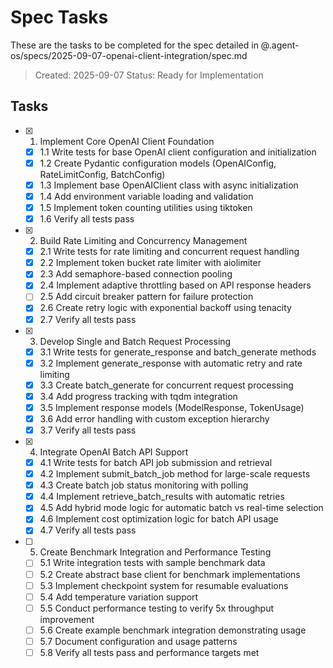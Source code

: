 # Spec Tasks

These are the tasks to be completed for the spec detailed in @.agent-os/specs/2025-09-07-openai-client-integration/spec.md

> Created: 2025-09-07
> Status: Ready for Implementation

## Tasks

- [x] 1. Implement Core OpenAI Client Foundation
  - [x] 1.1 Write tests for base OpenAI client configuration and initialization
  - [x] 1.2 Create Pydantic configuration models (OpenAIConfig, RateLimitConfig, BatchConfig)
  - [x] 1.3 Implement base OpenAIClient class with async initialization
  - [x] 1.4 Add environment variable loading and validation
  - [x] 1.5 Implement token counting utilities using tiktoken
  - [x] 1.6 Verify all tests pass

- [x] 2. Build Rate Limiting and Concurrency Management
  - [x] 2.1 Write tests for rate limiting and concurrent request handling
  - [x] 2.2 Implement token bucket rate limiter with aiolimiter
  - [x] 2.3 Add semaphore-based connection pooling
  - [x] 2.4 Implement adaptive throttling based on API response headers
  - [ ] 2.5 Add circuit breaker pattern for failure protection
  - [x] 2.6 Create retry logic with exponential backoff using tenacity
  - [x] 2.7 Verify all tests pass

- [x] 3. Develop Single and Batch Request Processing
  - [x] 3.1 Write tests for generate_response and batch_generate methods
  - [x] 3.2 Implement generate_response with automatic retry and rate limiting
  - [x] 3.3 Create batch_generate for concurrent request processing
  - [x] 3.4 Add progress tracking with tqdm integration
  - [x] 3.5 Implement response models (ModelResponse, TokenUsage)
  - [x] 3.6 Add error handling with custom exception hierarchy
  - [x] 3.7 Verify all tests pass

- [x] 4. Integrate OpenAI Batch API Support
  - [x] 4.1 Write tests for batch API job submission and retrieval
  - [x] 4.2 Implement submit_batch_job method for large-scale requests
  - [x] 4.3 Create batch job status monitoring with polling
  - [x] 4.4 Implement retrieve_batch_results with automatic retries
  - [x] 4.5 Add hybrid mode logic for automatic batch vs real-time selection
  - [x] 4.6 Implement cost optimization logic for batch API usage
  - [x] 4.7 Verify all tests pass

- [ ] 5. Create Benchmark Integration and Performance Testing
  - [ ] 5.1 Write integration tests with sample benchmark data
  - [ ] 5.2 Create abstract base client for benchmark implementations
  - [ ] 5.3 Implement checkpoint system for resumable evaluations
  - [ ] 5.4 Add temperature variation support
  - [ ] 5.5 Conduct performance testing to verify 5x throughput improvement
  - [ ] 5.6 Create example benchmark integration demonstrating usage
  - [ ] 5.7 Document configuration and usage patterns
  - [ ] 5.8 Verify all tests pass and performance targets met
